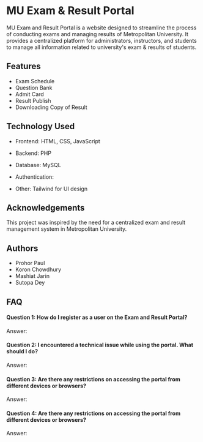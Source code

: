 # MU Exam & Result Portal
MU Exam and Result Portal is a website designed to streamline the process of conducting exams and managing results of Metropolitan University. It provides a centralized platform for administrators, instructors, and students to manage all information related to university's exam & results of students.
## Features
* Exam Schedule
* Question Bank
* Admit Card 
* Result Publish
* Downloading Copy of Result

## Technology Used
* Frontend: HTML, CSS, JavaScript

* Backend: PHP
* Database: MySQL
* Authentication:
* Other: Tailwind for UI design

## Acknowledgements
This project was inspired by the need for a centralized exam and result management system in Metropolitan University.
## Authors
* Prohor Paul
* Koron Chowdhury
* Mashiat Jarin
* Sutopa Dey
## FAQ
#### Question 1: How do I register as a user on the Exam and Result Portal?
Answer:

 
#### Question 2: I encountered a technical issue while using the portal. What should I do?
Answer:


#### Question 3: Are there any restrictions on accessing the portal from different devices or browsers?
Answer:

#### Question 4: Are there any restrictions on accessing the portal from different devices or browsers?
Answer:

